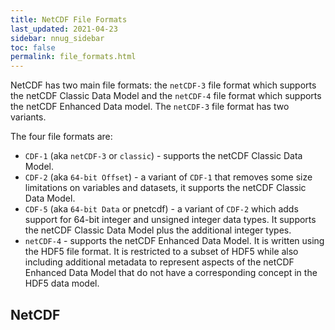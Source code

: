 ```yaml
---
title: NetCDF File Formats
last_updated: 2021-04-23
sidebar: nnug_sidebar
toc: false
permalink: file_formats.html
---
```


NetCDF has two main file formats: the `netCDF-3` file format which supports the netCDF Classic Data Model and the `netCDF-4` file format which supports the netCDF Enhanced Data model.
The `netCDF-3` file format has two variants.

The four file formats are:
* `CDF-1` (aka `netCDF-3` or `classic`) - supports the netCDF Classic Data Model.
* `CDF-2` (aka `64-bit Offset`) - a variant of `CDF-1` that removes some size limitations on variables and datasets, it supports the netCDF Classic Data Model.
* `CDF-5` (aka `64-bit Data` or pnetcdf) - a variant of `CDF-2` which adds support for 64-bit integer and unsigned integer data types. It supports the netCDF Classic Data Model plus the additional integer types.
* `netCDF-4` - supports the netCDF Enhanced Data Model. It is written using the HDF5 file format. It is restricted to a subset of HDF5 while also including additional metadata to represent aspects of the netCDF Enhanced Data Model that do not have a corresponding concept in the HDF5 data model.

##  NetCDF
